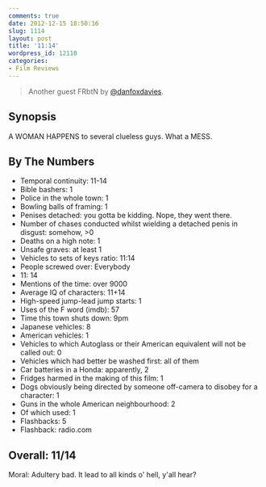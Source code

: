 ```yaml
---
comments: true
date: 2012-12-15 18:50:16
slug: 1114
layout: post
title: '11:14'
wordpress_id: 12110
categories:
- Film Reviews
---
```


> Another guest FRbtN by [@danfoxdavies](http://www.twitter.com/danfoxdavies).


## Synopsis

A WOMAN HAPPENS to several clueless guys. What a MESS.

## By The Numbers

  * Temporal continuity: 11-14	
  * Bible bashers: 1
  * Police in the whole town: 1
  * Bowling balls of framing: 1
  * Penises detached: you gotta be kidding. Nope, they went there.
  * Number of chases conducted whilst wielding a detached penis in disgust: somehow, >0
  * Deaths on a high note: 1
  * Unsafe graves: at least 1
  * Vehicles to sets of keys ratio: 11:14
  * People screwed over: Everybody
  * 11: 14
  * Mentions of the time: over 9000
  * Average IQ of characters: 11+14
  * High-speed jump-lead jump starts: 1
  * Uses of the F word (imdb): 57
  * Time this town shuts down: 9pm
  * Japanese vehicles: 8
  * American vehicles: 1
  * Vehicles to which Autoglass or their American equivalent will not be called out: 0
  * Vehicles which had better be washed first: all of them
  * Car batteries in a Honda: apparently, 2
  * Fridges harmed in the making of this film: 1
  * Dogs obviously being directed by someone off-camera to disobey for a character: 1
  * Guns in the whole American neighbourhood: 2
  * Of which used: 1
  * Flashbacks: 5
  * Flashback: radio.com

## Overall: 11/14


Moral: Adultery bad. It lead to all kinds o' hell, y'all hear?
